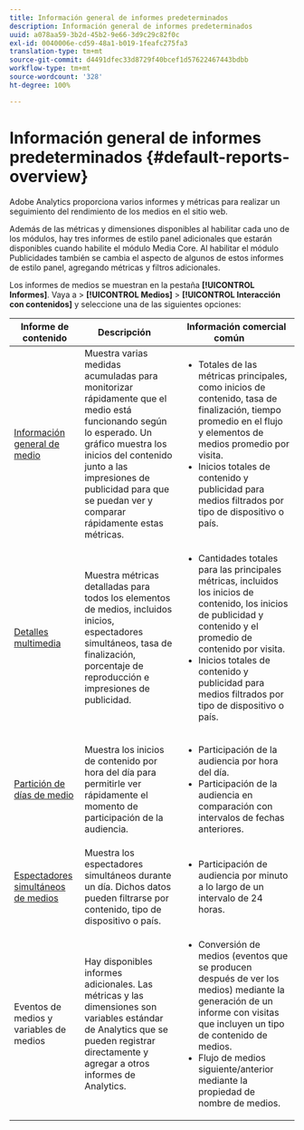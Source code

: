 ```yaml
---
title: Información general de informes predeterminados
description: Información general de informes predeterminados
uuid: a078aa59-3b2d-45b2-9e66-3d9c29c82f0c
exl-id: 0040006e-cd59-48a1-b019-1feafc275fa3
translation-type: tm+mt
source-git-commit: d4491dfec33d8729f40bcef1d57622467443bdbb
workflow-type: tm+mt
source-wordcount: '328'
ht-degree: 100%

---
```


# Información general de informes predeterminados {#default-reports-overview}

Adobe Analytics proporciona varios informes y métricas para realizar un seguimiento del rendimiento de los medios en el sitio web.

Además de las métricas y dimensiones disponibles al habilitar cada uno de los módulos, hay tres informes de estilo panel adicionales que estarán disponibles cuando habilite el módulo Media Core. Al habilitar el módulo Publicidades también se cambia el aspecto de algunos de estos informes de estilo panel, agregando métricas y filtros adicionales.

Los informes de medios se muestran en la pestaña **[!UICONTROL Informes]**. Vaya a > **[!UICONTROL Medios]** > **[!UICONTROL Interacción con contenidos]** y seleccione una de las siguientes opciones:

| Informe de contenido | Descripción     | Información comercial común       |
| --- | --- | --- |
| [Información general de medio ](media-reports-overview.md) | Muestra varias medidas acumuladas para monitorizar rápidamente que el medio está funcionando según lo esperado. Un gráfico muestra los inicios del contenido junto a las impresiones de publicidad para que se puedan ver y comparar rápidamente estas métricas. | <ul> <li>Totales de las métricas principales, como inicios de contenido, tasa de finalización, tiempo promedio en el flujo y elementos de medios promedio por visita.  </li> <li>Inicios totales de contenido y publicidad para medios filtrados por tipo de dispositivo o país.  </li> </ul> |
| [Detalles multimedia ](media-reports-detail.md) | Muestra métricas detalladas para todos los elementos de medios, incluidos inicios, espectadores simultáneos, tasa de finalización, porcentaje de reproducción e impresiones de publicidad. | <ul> <li>Cantidades totales para las principales métricas, incluidos los inicios de contenido, los inicios de publicidad y contenido y el promedio de contenido por visita.  </li> <li>Inicios totales de contenido y publicidad para medios filtrados por tipo de dispositivo o país.  </li> </ul> |
| [Partición de días de medio ](media-reports-daypart.md) | Muestra los inicios de contenido por hora del día para permitirle ver rápidamente el momento de participación de la audiencia. | <ul> <li>Participación de la audiencia por hora del día.  </li> <li>Participación de la audiencia en comparación con intervalos de fechas anteriores.  </li> </ul> |
| [Espectadores simultáneos de medios ](media-concurrent-viewers.md) | Muestra los espectadores simultáneos durante un día. Dichos datos pueden filtrarse por contenido, tipo de dispositivo o país. | <ul> <li>Participación de audiencia por minuto a lo largo de un intervalo de 24 horas.  </li> </ul> |
| Eventos de medios y variables de medios | Hay disponibles informes adicionales. Las métricas y las dimensiones son variables estándar de Analytics que se pueden registrar directamente y agregar a otros informes de Analytics. | <ul> <li>Conversión de medios (eventos que se producen después de ver los medios) mediante la generación de un informe con visitas que incluyen un tipo de contenido de medios.  </li> <li>Flujo de medios siguiente/anterior mediante la propiedad de nombre de medios.  </li> </ul> |
